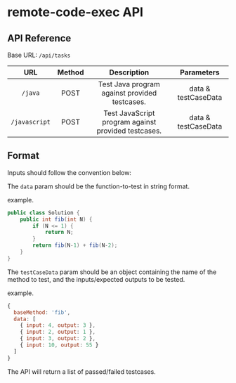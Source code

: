 # remote-code-exec API

## API Reference

Base URL: `/api/tasks`

|     URL     | Method |                     Description                     |     Parameters      |
| :---------: | :----: | :-------------------------------------------------: | :-----------------: |
|    `/java`    |  POST  |    Test Java program against provided testcases.    | data & testCaseData |
| `/javascript` |  POST  | Test JavaScript program against provided testcases. | data & testCaseData |

## Format

Inputs should follow the convention below:

The `data` param should be the function-to-test in string format.

example.

```java
public class Solution {
    public int fib(int N) {
        if (N <= 1) {
            return N;
        }
        return fib(N-1) + fib(N-2);
    }
}
```

The `testCaseData` param should be an object containing the name of the method to test, and the inputs/expected outputs to be tested.

example.

```javascript
{
  baseMethod: 'fib',
  data: [
    { input: 4, output: 3 },
    { input: 2, output: 1 },
    { input: 3, output: 2 },
    { input: 10, output: 55 }
  ]
}
```

The API will return a list of passed/failed testcases.
